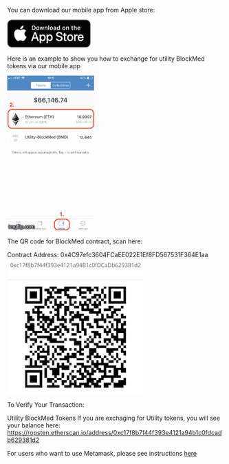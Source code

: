 You can download our mobile app from Apple store:

![=>](https://github.com/BlockMedical/BlockMedical/blob/master/docs/mobiledocs/applestore_download.png)

Here is an example to show you how to exchange for utility BlockMed tokens via our mobile app

![=>](https://github.com/BlockMedical/BlockMedical/blob/master/docs/mobiledocs/exchange_bmd_example.gif)

The QR code for BlockMed contract, scan here:

Contract Address: 0x4C97efc3604FCaEE022E1Ef8FD567531F364E1aa
![QR Code](https://github.com/BlockMedical/BlockMedical/raw/master/docs/mobiledocs/tradecontract_QRcode.png)

To Verify Your Transaction:

Utility BlockMed Tokens
If you are exchaging for Utility tokens, you will see your balance here:
https://ropsten.etherscan.io/address/0xc17f8b7f44f393e4121a94b1c0fdcadb629381d2

For users who want to use Metamask, please see instructions [here](https://github.com/BlockMedical/BlockMedical/blob/master/docs/metamaskdocs/metamask_exchange_instructions.md)
